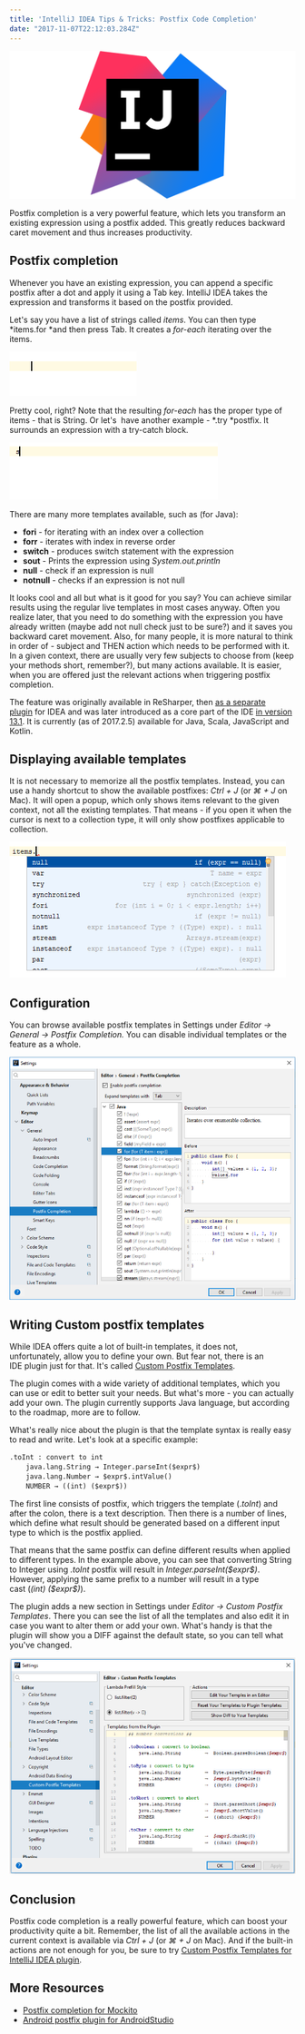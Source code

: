 ```yaml
---
title: 'IntelliJ IDEA Tips & Tricks: Postfix Code Completion'
date: "2017-11-07T22:12:03.284Z"
---
```

![intellij](./IntelliJIDEA_icon.png)

Postfix completion is a very powerful feature, which lets you transform an existing expression using a postfix added. This greatly reduces backward caret movement and thus increases productivity.

Postfix completion
------------------

Whenever you have an existing expression, you can append a specific postfix after a dot and apply it using a Tab key. IntelliJ IDEA takes the expression and transforms it based on the postfix provided.

Let\'s say you have a list of strings called *items*. You can then type *items.for *and then press Tab. It creates a *for-each* iterating over the items.

![postfix](./postfix.gif)

Pretty cool, right? Note that the resulting *for-each* has the proper type of items - that is String. Or let\'s  have another example - *.try *postfix. It surrounds an expression with a try-catch block.

![postfix-try](./postfix-try.gif)

There are many more templates available, such as (for Java):

-   **fori** - for iterating with an index over a collection
-   **forr** - iterates with index in reverse order
-   **switch** - produces switch statement with the expression
-   **sout** - Prints the expression using *System.out.println*
-   **null** - check if an expression is null
-   **notnull** - checks if an expression is not null

It looks cool and all but what is it good for you say? You can achieve similar results using the regular live templates in most cases anyway. Often you realize later, that you need to do something with the expression you have already written (maybe add not null check just to be sure?) and it saves you backward caret movement. Also, for many people, it is more natural to think in order of - subject and THEN action which needs to be performed with it. In a given context, there are usually very few subjects to choose from (keep your methods short, remember?), but many actions available. It is easier, when you are offered just the relevant actions when triggering postfix completion.

The feature was originally available in ReSharper, then [as a separate plugin](https://plugins.jetbrains.com/plugin/7342-postfix-completion) for IDEA and was later introduced as a core part of the IDE [in version 13.1](https://blog.jetbrains.com/idea/2014/03/postfix-completion/). It is currently (as of 2017.2.5) available for Java, Scala, JavaScript and Kotlin.

Displaying available templates
------------------------------

It is not necessary to memorize all the postfix templates. Instead, you can use a handy shortcut to show the available postfixes: *Ctrl + J* (or *⌘ + J* on Mac). It will open a popup, which only shows items relevant to the given context, not all the existing templates. That means - if you open it when the cursor is next to a collection type, it will only show postfixes applicable to collection. 

![show-actions-postfix-code-completion](./show-actions-postfix-code-completion.png)

Configuration
-------------

You can browse available postfix templates in Settings under *Editor → General → Postfix Completion.* You can disable individual templates or the feature as a whole.

![settings-postfix-code-completion](./settings-postfix-code-completion.png)

Writing Custom postfix templates
--------------------------------

While IDEA offers quite a lot of built-in templates, it does not, unfortunately, allow you to define your own. But fear not, there is an IDE plugin just for that. It\'s called [Custom Postfix Templates](https://github.com/xylo/intellij-postfix-templates/).

The plugin comes with a wide variety of additional templates, which you can use or edit to better suit your needs. But what\'s more - you can actually add your own. The plugin currently supports Java language, but according to the roadmap, more are to follow.

What\'s really nice about the plugin is that the template syntax is really easy to read and write. Let\'s look at a specific example:

```xml
.toInt : convert to int
    java.lang.String → Integer.parseInt($expr$)
    java.lang.Number → $expr$.intValue()
    NUMBER → ((int) ($expr$))
```

The first line consists of postfix, which triggers the template (.*toInt*) and after the colon, there is a text description. Then there is a number of lines, which define what result should be generated based on a different input type to which is the postfix applied.

That means that the same postfix can define different results when applied to different types. In the example above, you can see that converting String to Integer using *.toInt* postfix will result in *Integer.parseInt(\$expr\$)*. However, applying the same prefix to a number will result in a type cast (*(int) (\$expr\$)*).

The plugin adds a new section in Settings under *Editor → Custom Postfix Templates*. There you can see the list of all the templates and also edit it in case you want to alter them or add your own. What\'s handy is that the plugin will show you a DIFF against the default state, so you can tell what you\'ve changed.

![postfix-completion-custom-templates](./postfix-completion-custom-templates.png)

Conclusion
----------

Postfix code completion is a really powerful feature, which can boost your productivity quite a bit. Remember, the list of all the available actions in the current context is available via *Ctrl + J* (or *⌘ + J* on Mac). And if the built-in actions are not enough for you, be sure to try [Custom Postfix Templates for IntelliJ IDEA plugin](https://github.com/xylo/intellij-postfix-templates/).

More Resources
--------------

-   [Postfix completion for Mockito](https://plugins.jetbrains.com/plugin/8150-mockito-postfix-completion-plugin)
-   [Android postfix plugin for AndroidStudio](https://github.com/takahirom/android-postfix-plugin)
